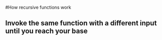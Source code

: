 #How recursive functions work 

## Invoke the same function with a different input until you reach your base 